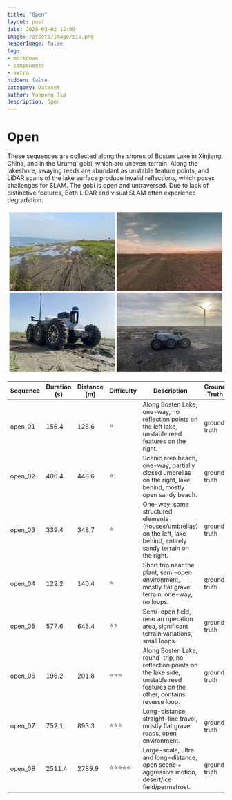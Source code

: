 ```yaml
---
title: "Open"
layout: post
date: 2025-03-02 12:00
image: /assets/image/sia.png
headerImage: false
tag:
- markdown
- components
- extra
hidden: false
category: Dataset
author: Yanpeng Jia
description: Open
---
```


# Open

These sequences are collected along the shores of Bosten Lake in Xinjiang, China, and in the Urumqi gobi, which are uneven-terrain. Along the lakeshore, swaying reeds are abundant as unstable feature points, and LiDAR scans of the lake surface produce invalid reflections, which poses challenges for SLAM. The gobi is open and untraversed. Due to lack of distinctive features, Both LiDAR and visual SLAM often experience degradation.

![figure](../../assets/image/open.png)

| Sequence   | Duration (s) | Distance (m) | Difficulty | Description | Ground Truth |
|------------|-------------|-------------|------------|-------------|-------------|
| open_01    | 156.4       | 128.6       | ⭐         | Along Bosten Lake, one-way, no reflection points on the left lake, unstable reed features on the right. | ground truth |
| open_02    | 400.4       | 448.6       | ⭐         | Scenic area beach, one-way, partially closed umbrellas on the right, lake behind, mostly open sandy beach. | ground truth |
| open_03    | 339.4       | 348.7       | ⭐         | One-way, some structured elements (houses/umbrellas) on the left, lake behind, entirely sandy terrain on the right. | ground truth |
| open_04    | 122.2       | 140.4       | ⭐         | Short trip near the plant, semi-open environment, mostly flat gravel terrain, one-way, no loops. | ground truth |
| open_05    | 577.6       | 645.4       | ⭐⭐        | Semi-open field, near an operation area, significant terrain variations, small loops. | ground truth |
| open_06    | 196.2       | 201.8       | ⭐⭐⭐      | Along Bosten Lake, round-trip, no reflection points on the lake side, unstable reed features on the other, contains reverse loop. | ground truth |
| open_07    | 752.1       | 893.3       | ⭐⭐⭐      | Long-distance straight-line travel, mostly flat gravel roads, open environment. | ground truth |
| open_08    | 2511.4      | 2789.9      | ⭐⭐⭐⭐⭐    | Large-scale, ultra and long-distance, open scene + aggressive motion, desert/ice field/permafrost. | ground truth |






